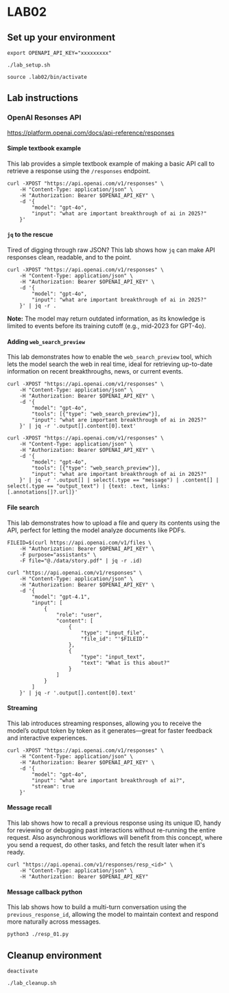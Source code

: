 # LAB02
## Set up your environment
```
export OPENAPI_API_KEY="xxxxxxxxx"
```
```
./lab_setup.sh
```
```
source .lab02/bin/activate
```
## Lab instructions
### OpenAI Resonses API
https://platform.openai.com/docs/api-reference/responses
#### Simple textbook example
This lab provides a simple textbook example of making a basic API call to retrieve a response using the `/responses` endpoint.
```
curl -XPOST "https://api.openai.com/v1/responses" \
    -H "Content-Type: application/json" \
    -H "Authorization: Bearer $OPENAI_API_KEY" \
    -d '{
        "model": "gpt-4o",
        "input": "what are important breakthrough of ai in 2025?"
    }'
```
#### `jq` to the rescue
Tired of digging through raw JSON? This lab shows how `jq` can make API responses clean, readable, and to the point.
```
curl -XPOST "https://api.openai.com/v1/responses" \
    -H "Content-Type: application/json" \
    -H "Authorization: Bearer $OPENAI_API_KEY" \
    -d '{
        "model": "gpt-4o",
        "input": "what are important breakthrough of ai in 2025?"
    }' | jq -r . 
```
**Note:** The model may return outdated information, as its knowledge is limited to events before its training cutoff (e.g., mid-2023 for GPT-4o).
#### Adding `web_search_preview`
This lab demonstrates how to enable the `web_search_preview` tool, which lets the model search the web in real time, ideal for retrieving up-to-date information on recent breakthroughs, news, or current events.
```
curl -XPOST "https://api.openai.com/v1/responses" \
    -H "Content-Type: application/json" \
    -H "Authorization: Bearer $OPENAI_API_KEY" \
    -d '{
        "model": "gpt-4o",
        "tools": [{"type": "web_search_preview"}],
        "input": "what are important breakthrough of ai in 2025?"
    }' | jq -r '.output[].content[0].text'
```
```
curl -XPOST "https://api.openai.com/v1/responses" \
    -H "Content-Type: application/json" \
    -H "Authorization: Bearer $OPENAI_API_KEY" \
    -d '{
        "model": "gpt-4o",
        "tools": [{"type": "web_search_preview"}],
        "input": "what are important breakthrough of ai in 2025?"
    }' | jq -r '.output[] | select(.type == "message") | .content[] | select(.type == "output_text") | {text: .text, links: [.annotations[]?.url]}'
```
#### File search
This lab demonstrates how to upload a file and query its contents using the API, perfect for letting the model analyze documents like PDFs.
```
FILEID=$(curl https://api.openai.com/v1/files \
    -H "Authorization: Bearer $OPENAI_API_KEY" \
    -F purpose="assistants" \
    -F file="@./data/story.pdf" | jq -r .id)
```
```
curl "https://api.openai.com/v1/responses" \
    -H "Content-Type: application/json" \
    -H "Authorization: Bearer $OPENAI_API_KEY" \
    -d '{
        "model": "gpt-4.1",
        "input": [
            {
                "role": "user",
                "content": [
                    {
                        "type": "input_file",
                        "file_id": "'$FILEID'"
                    },
                    {
                        "type": "input_text",
                        "text": "What is this about?"
                    }
                ]
            }
        ]
    }' | jq -r '.output[].content[0].text'
```

#### Streaming
This lab introduces streaming responses, allowing you to receive the model’s output token by token as it generates—great for faster feedback and interactive experiences.
```
curl -XPOST "https://api.openai.com/v1/responses" \
    -H "Content-Type: application/json" \
    -H "Authorization: Bearer $OPENAI_API_KEY" \
    -d '{
        "model": "gpt-4o",
        "input": "what are important breakthrough of ai?",
        "stream": true
    }' 
```
#### Message recall
This lab shows how to recall a previous response using its unique ID, handy for reviewing or debugging past interactions without re-running the entire request. Also asynchronous workflows will benefit from this concept, where you send a request, do other tasks, and fetch the result later when it's ready.
```
curl "https://api.openai.com/v1/responses/resp_<id>" \
    -H "Content-Type: application/json" \
    -H "Authorization: Bearer $OPENAI_API_KEY"
```

#### Message callback python
This lab shows how to build a multi-turn conversation using the `previous_response_id`, allowing the model to maintain context and respond more naturally across messages.
```
python3 ./resp_01.py
```
## Cleanup environment
```
deactivate
```
```
./lab_cleanup.sh
```
